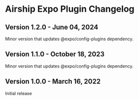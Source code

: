 # Airship Expo Plugin Changelog

## Version 1.2.0 - June 04, 2024
Minor version that updates @expo/config-plugins dependency.

## Version 1.1.0 - October 18, 2023
Minor version that updates @expo/config-plugins dependency.

## Version 1.0.0 - March 16, 2022
Initial release
